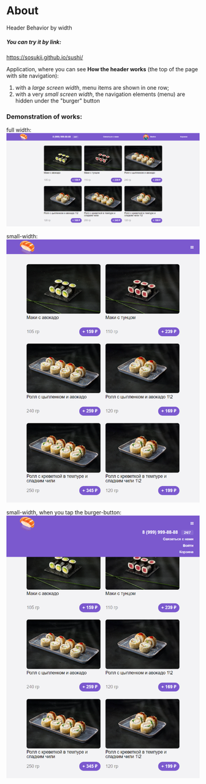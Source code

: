 # About
Header Behavior by width
##### You can try it by link: 

https://sosukii.github.io/sushi/ 

Application, where you can see **How the header works** (the top of the page with site navigation):
1. with a *large screen width*, menu items are shown in one row;
2. with a very *small screen width*, the navigation elements (menu) are hidden under the "burger" button

### Demonstration of works: 
full width:
![full-width](./img/md/full-width.png)

small-width:
![small-width](./img/md/small-width.png)

small-width, when you tap the burger-button:
![small-width__button](./img/md/small-width__open-menu.png)

